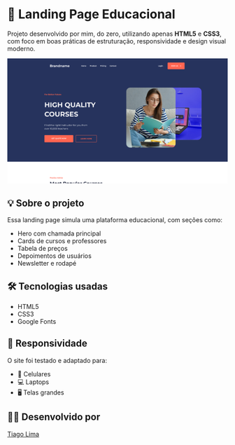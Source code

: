 # 📘 Landing Page Educacional 

Projeto desenvolvido por mim, do zero, utilizando apenas **HTML5** e **CSS3**, com foco em boas práticas de estruturação, responsividade e design visual moderno. 

<div class="image">
<img src="educational.png" />
</div>

## 💡 Sobre o projeto

Essa landing page simula uma plataforma educacional, com seções como:
- Hero com chamada principal
- Cards de cursos e professores
- Tabela de preços
- Depoimentos de usuários
- Newsletter e rodapé

## 🛠 Tecnologias usadas

- HTML5
- CSS3 
- Google Fonts 


## 📱 Responsividade

O site foi testado e adaptado para:
- 📱 Celulares
- 💻 Laptops
- 🖥️ Telas grandes

## 👨‍💻 Desenvolvido por

[Tiago Lima](https://github.com/ti-limaa)






